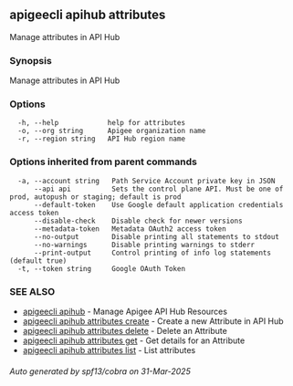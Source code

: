 ## apigeecli apihub attributes

Manage attributes in API Hub

### Synopsis

Manage attributes in API Hub

### Options

```
  -h, --help            help for attributes
  -o, --org string      Apigee organization name
  -r, --region string   API Hub region name
```

### Options inherited from parent commands

```
  -a, --account string   Path Service Account private key in JSON
      --api api          Sets the control plane API. Must be one of prod, autopush or staging; default is prod
      --default-token    Use Google default application credentials access token
      --disable-check    Disable check for newer versions
      --metadata-token   Metadata OAuth2 access token
      --no-output        Disable printing all statements to stdout
      --no-warnings      Disable printing warnings to stderr
      --print-output     Control printing of info log statements (default true)
  -t, --token string     Google OAuth Token
```

### SEE ALSO

* [apigeecli apihub](apigeecli_apihub.md)	 - Manage Apigee API Hub Resources
* [apigeecli apihub attributes create](apigeecli_apihub_attributes_create.md)	 - Create a new Attribute in API Hub
* [apigeecli apihub attributes delete](apigeecli_apihub_attributes_delete.md)	 - Delete an Attribute
* [apigeecli apihub attributes get](apigeecli_apihub_attributes_get.md)	 - Get details for an Attribute
* [apigeecli apihub attributes list](apigeecli_apihub_attributes_list.md)	 - List attributes

###### Auto generated by spf13/cobra on 31-Mar-2025
